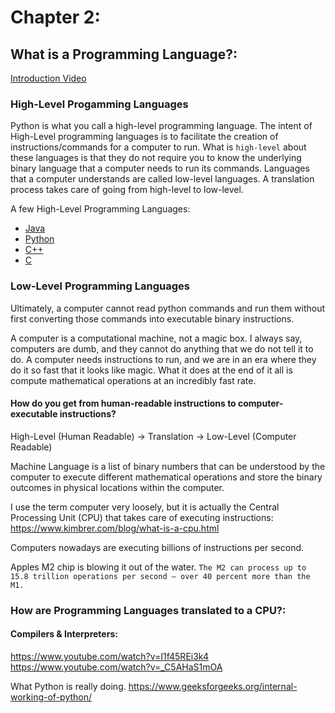 # Chapter 2:

## What is a Programming Language?:

[Introduction Video](https://www.youtube.com/watch?v=EGQh5SZctaE)

### High-Level Progamming Languages

Python is what you call a high-level programming language. The intent of High-Level programming languages is to facilitate the creation of instructions/commands for a computer to run. What is `high-level` about these languages is that they do not require you to know the underlying binary language that a computer needs to run its commands. Languages that a computer understands are called low-level languages. A translation process takes care of going from high-level to low-level.

A few High-Level Programming Languages:
- [Java](https://github.com/LuisJoseSanchez/hello-world-java)
- [Python](https://gist.github.com/mosbth/b274bd08aab0ed0f9521)
- [C++](https://github.com/cristianadam/HelloWorld/blob/master/main.cpp)
- [C](https://gist.github.com/ramsey/11072524)

### Low-Level Programming Languages

Ultimately, a computer cannot read python commands and run them without first converting those commands into executable binary instructions.

A computer is a computational machine, not a magic box. I always say, computers are dumb, and they cannot do anything that we do not tell it to do. A computer needs instructions to run, and we are in an era where they do it so fast that it looks like magic. What it does at the end of it all is compute mathematical operations at an incredibly fast rate.

#### How do you get from human-readable instructions to computer-executable instructions? 

High-Level (Human Readable) -> Translation -> Low-Level (Computer Readable)

Machine Language is a list of binary numbers that can be understood by the computer to execute different mathematical operations and store the binary outcomes in physical locations within the computer.

I use the term computer very loosely, but it is actually the Central Processing Unit (CPU) that takes care of executing instructions:
https://www.kimbrer.com/blog/what-is-a-cpu.html

Computers nowadays are executing billions of instructions per second.

Apples M2 chip is blowing it out of the water. `The M2 can process up to 15.8 trillion operations per second — over 40 percent more than the M1.`

### How are Programming Languages translated to a CPU?:

#### Compilers & Interpreters:
https://www.youtube.com/watch?v=I1f45REi3k4
https://www.youtube.com/watch?v=_C5AHaS1mOA

What Python is really doing.
https://www.geeksforgeeks.org/internal-working-of-python/
